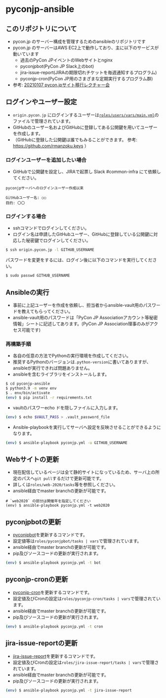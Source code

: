 # pyconjp-ansible

## このリポジトリについて

* pycon.jp のサーバー構成を管理するためのansibleのリポジトリです
* pycon.jp のサーバーはAWS EC2上で動作しており、主に以下のサービスが動いています
  * 過去のPyCon JPイベントのWebサイトとnginx
  * pyconjpbot(PyCon JP Slack上のbot)
  * jira-issue-report(JIRAの期限切れチケットを毎週通知するプログラム)
  * pyconjp-cron(PyCon JP用のさまざまな定期実行するプログラム群)
* 参考: [20210107 pycon.jpサイト移行レクチャー会](https://docs.google.com/document/d/1kVpYvLArSLhr4L037J6Jvhh1F1lHgwoHNsPY90cDCWU/edit)

## ログインやユーザー設定
* `origin.pycon.jp` にログインするユーザーは[`roles/users/vars/main.yml`](https://github.com/pyconjp/pyconjp-ansible/blob/master/roles/users/vars/main.yml)のファイルで管理されています。
* GitHubのユーザー名およびGitHubに登録してある公開鍵を用いてユーザーを作成します。
* （GitHubに登録した公開鍵は誰でもみることができます。 参考: https://github.com/rmanzoku.keys ）

### ログインユーザーを追加したい場合
* GitHubで公開鍵を設定し、JIRAで起票し Slack #common-infra にて依頼してください。

```
pyconjpサーバへのログインユーザー作成以来

GitHubユーザー名: ○○
目的: 〇〇
```


### ログインする場合
* sshコマンドでログインしてください。
* ログイン名は申請したGitHubユーザー、GitHubに登録している公開鍵に対応した秘密鍵でログインしてください。

```bash
$ ssh origin.pycon.jp -l GITHUB_USERNAME
```

パスワードを変更をするには、ログイン後に以下のコマンドを実行してください。
```bash
$ sudo passwd GITHUB_USERNAME
```

## Ansibleの実行

* 事前に上記ユーザーを作成を依頼し、担当者からansible-vault用のパスワードを教えてもらってください。
* ansible-vault用のパスワードは「PyCon JP Associationアカウント等秘密情報」シートに記述してあります。(PyCon JP Association理事のみがアクセス可能です)

### 再構築手順

* 各自の任意の方法でPythonの実行環境を作成してください。
* 推奨するPythonのバージョンは`.python-version`に書いてありますが、ansibleが実行できれば問題ありません。
* ansibleを含むライブラリをインストールします。

```bash
$ cd pyconjp-ansible
$ python3.9 -m venv env
$ . env/bin/activate
(env) $ pip install -r requirements.txt
```

* vaultのパスワーecho ドを隠しファイルに入力します。

```bash
(env) $ echo $VAULT_PASS > .vault_password_file
```

* Ansible-playbookを実行してサーバへ設定を反映させることができるようになります。

```bash
(env) $ ansible-playbook pyconjp.yml -u GITHUB_USERNAME
```

## Webサイトの更新

* 現在配信しているページは全て静的サイトになっているため、サーバ上の所定のパスへ`git pull`するだけで更新可能です。
* 詳しくは`roles/web-2020/tasks`等を参照しください。
* ansible経由でmaster branchの更新が可能です。

```
# `web2020` の部分は開催年を指定してください
(env) $ ansible-playbook pyconjp.yml -t web2020
```

## pyconjpbotの更新

* [pyconjpbot](https://github.com/pyconjp/pyconjpbot)を更新するコマンドです。
* 設定値等は`roles/pyconjpbot/tasks | vars`で管理されています。
* ansible経由でmaster branchの更新が可能です。
* pip及びソースコードの更新が実行されます。

```bash
(env) $ ansible-playbook pyconjp.yml -t bot
```

## pyconjp-cronの更新

* [pyconjp-cron](https://github.com/pyconjp/pyconjp-cron)を更新するコマンドです。
* 設定値及びCronの設定は`roles/pyconjp-cron/tasks | vars`で管理されています。
* ansible経由でmaster branchの更新が可能です。
* pip及びソースコードの更新が実行されます。

```bash
(env) $ ansible-playbook pyconjp.yml -t cron
```

## jira-issue-reportの更新

* [jira-issue-report](https://github.com/pyconjp/jira-issue-report)を更新するコマンドです。
* 設定値及びCronの設定は`roles/jira-issue-report/tasks | vars`で管理されています。
* ansible経由でmaster branchの更新が可能です。
* pip及びソースコードの更新が実行されます。

```bash
(env) $ ansible-playbook pyconjp.yml -t jira-issue-report
```
